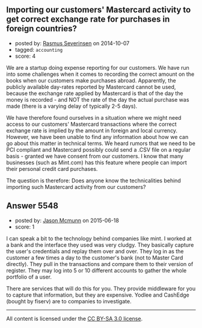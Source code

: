 ## Importing our customers' Mastercard activity to get correct exchange rate for purchases in foreign countries?

- posted by: [Rasmus Severinsen](https://stackexchange.com/users/5103633/rasmus-severinsen) on 2014-10-07
- tagged: `accounting`
- score: 4

<p>We are a startup doing expense reporting for our customers. We have run into some challenges when it comes to recording the correct amount on the books when our customers make purchases abroad. Apparently, the publicly available day-rates reported by Mastercard cannot be used, because the exchange rate applied by Mastercard is that of the day the money is recorded - and NOT the rate of the day the actual purchase was made (there is a varying delay of typically 2-5 days). </p>

<p>We have therefore found ourselves in a situation where we might need access to our customers' Mastercard transactions where the correct exchange rate is implied by the amount in foreign and local currency. However, we have been unable to find any information about how we can go about this matter in technical terms. We heard rumors that we need to be PCI compliant and Mastercard possibly could send a .CSV file on a regular basis - granted we have consent from our customers. I know that many businesses (such as Mint.com) has this feature where people can import their personal credit card purchases.</p>

<p>The question is therefore: Does anyone know the technicalities behind importing such Mastercard activity from our customers? </p>



## Answer 5548

- posted by: [Jason Mcmunn](https://stackexchange.com/users/5429346/jason-mcmunn) on 2015-06-18
- score: 1

<p>I can speak a bit to the technology behind companies like mint.  I worked at a bank and the interface they used was very cludgy. They basically capture the user's credentials and replay them over and over.  They log in as the customer a few times a day to the customer's bank (not to Master Card directly).  They pull in the transactions and compare them to their version of register.  They may log into 5 or 10 different accounts to gather the whole portfolio of a user.</p>

<p>There are services that will do this for you. They provide middleware for you to capture that information, but they are expensive.  Yodlee and CashEdge (bought by fiserv) are to companies to investigate.</p>




---

All content is licensed under the [CC BY-SA 3.0 license](https://creativecommons.org/licenses/by-sa/3.0/).
